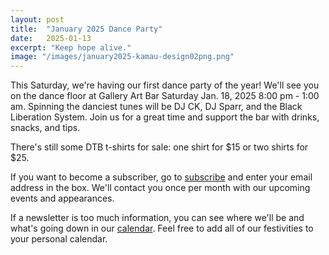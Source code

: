 ```yaml
---
layout: post
title:  "January 2025 Dance Party"
date:   2025-01-13
excerpt: "Keep hope alive."
image: "/images/january2025-kamau-design02png.png"
---
```


This Saturday, we're having our first dance party of the year! We'll see you on the dance floor at Gallery Art Bar Saturday Jan. 18, 2025 8:00 pm - 1:00 am. Spinning the danciest tunes will be DJ CK, DJ Sparr, and the Black Liberation System. Join us for a great time and support the bar with drinks, snacks, and tips. 

There's still some DTB t-shirts for sale: one shirt for $15 or two shirts for $25. 

If you want to become a subscriber, go to [subscribe](https://wearedtb.com/subscribe/) and enter your email address in the box. We'll contact you once per month with our upcoming events and appearances. 

If a newsletter is too much information, you can see where we'll be and what's going down in our [calendar](https://wearedtb.com/calendar/). Feel free to add all of our festivities to your personal calendar.
